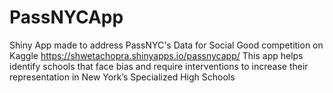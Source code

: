 # PassNYCApp
Shiny App made to address PassNYC's Data for Social Good competition on Kaggle
https://shwetachopra.shinyapps.io/passnycapp/
This app helps identify schools that face bias and require interventions to increase their representation in New York’s Specialized High Schools
